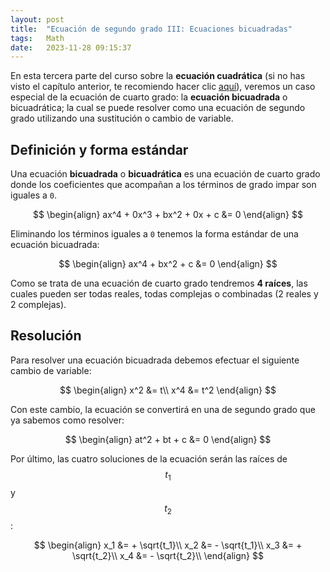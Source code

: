```yaml
---
layout: post
title:  "Ecuación de segundo grado III: Ecuaciones bicuadradas"
tags:   Math
date:   2023-11-28 09:15:37
---
```


En esta tercera parte del curso sobre la **ecuación cuadrática** (si no has visto el capítulo anterior, te recomiendo hacer clic [aquí](https://elerizoinformatico.github.io/2023/09/15/ecuacion-de-segundo-grado-ii/)), veremos un caso especial de la ecuación de cuarto grado: la **ecuación bicuadrada** o bicuadrática; la cual se puede resolver como una ecuación de segundo grado utilizando una sustitución o cambio de variable.

## Definición y forma estándar

Una ecuación **bicuadrada** o **bicuadrática** es una ecuación de cuarto grado donde los coeficientes que acompañan a los términos de grado impar son iguales a `0`.

$$
\begin{align}
ax^4 + 0x^3 + bx^2 + 0x + c &= 0
\end{align}
$$

Eliminando los términos iguales a `0` tenemos la forma estándar de una ecuación bicuadrada:

$$
\begin{align}
ax^4 + bx^2 + c &= 0
\end{align}
$$

Como se trata de una ecuación de cuarto grado tendremos **4 raíces**, las cuales pueden ser todas reales, todas complejas o combinadas (2 reales y 2 complejas).

## Resolución

Para resolver una ecuación bicuadrada debemos efectuar el siguiente cambio de variable:

$$
\begin{align}
x^2 &= t\\
x^4 &= t^2
\end{align}
$$

Con este cambio, la ecuación se convertirá en una de segundo grado que ya sabemos como resolver:

$$
\begin{align}
at^2 + bt + c &= 0
\end{align}
$$

Por último, las cuatro soluciones de la ecuación serán las raíces de $$t_1$$ y $$t_2$$:

$$
\begin{align}
x_1 &= + \sqrt{t_1}\\
x_2 &= - \sqrt{t_1}\\
x_3 &= + \sqrt{t_2}\\
x_4 &= - \sqrt{t_2}\\
\end{align}
$$
